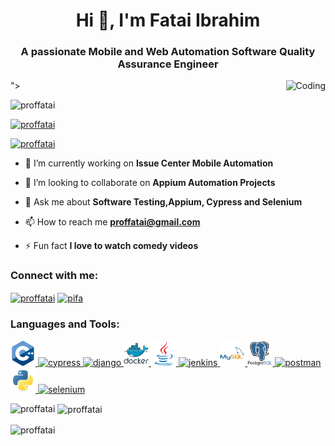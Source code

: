 
<h1 align="center">Hi 👋, I'm Fatai Ibrahim</h1>
<h3 align="center">A passionate Mobile and Web Automation Software Quality Assurance Engineer</h3>
<img align="right" alt="Coding"  style="width: 100vw height: auto display: block" src="<img width="964" alt="image" src="https://github.com/proffatai/proffatai/assets/32229780/29a4fcce-bba7-4c57-9c20-4427dcbfa50e">
">

<p align="left"> <img src="https://komarev.com/ghpvc/?username=proffatai&label=Profile%20views&color=0e75b6&style=flat" alt="proffatai" /> </p>

<p align="left"> <a href="https://github.com/ryo-ma/github-profile-trophy"><img src="https://github-profile-trophy.vercel.app/?username=proffatai" alt="proffatai" /></a> </p>

<p align="left"> <a href="https://twitter.com/proffatai" target="blank"><img src="https://img.shields.io/twitter/follow/proffatai?logo=twitter&style=for-the-badge" alt="proffatai" /></a> </p>

- 🔭 I’m currently working on **Issue Center Mobile Automation**

- 👯 I’m looking to collaborate on **Appium Automation Projects**

- 💬 Ask me about **Software Testing,Appium, Cypress and Selenium**

- 📫 How to reach me **proffatai@gmail.com**

- ⚡ Fun fact **I love to watch comedy videos**

<h3 align="left">Connect with me:</h3>
<p align="left">
<a href="https://twitter.com/proffatai" target="blank"><img align="center" src="https://raw.githubusercontent.com/rahuldkjain/github-profile-readme-generator/master/src/images/icons/Social/twitter.svg" alt="proffatai" height="30" width="40" /></a>
<a href="https://linkedin.com/in/pifa" target="blank"><img align="center" src="https://raw.githubusercontent.com/rahuldkjain/github-profile-readme-generator/master/src/images/icons/Social/linked-in-alt.svg" alt="pifa" height="30" width="40" /></a>
</p>

<h3 align="left">Languages and Tools:</h3>
<p align="left"> <a href="https://www.w3schools.com/cpp/" target="_blank" rel="noreferrer"> <img src="https://raw.githubusercontent.com/devicons/devicon/master/icons/cplusplus/cplusplus-original.svg" alt="cplusplus" width="40" height="40"/> </a> <a href="https://www.cypress.io" target="_blank" rel="noreferrer"> <img src="https://raw.githubusercontent.com/simple-icons/simple-icons/6e46ec1fc23b60c8fd0d2f2ff46db82e16dbd75f/icons/cypress.svg" alt="cypress" width="40" height="40"/> </a> <a href="https://www.djangoproject.com/" target="_blank" rel="noreferrer"> <img src="https://cdn.worldvectorlogo.com/logos/django.svg" alt="django" width="40" height="40"/> </a> <a href="https://www.docker.com/" target="_blank" rel="noreferrer"> <img src="https://raw.githubusercontent.com/devicons/devicon/master/icons/docker/docker-original-wordmark.svg" alt="docker" width="40" height="40"/> </a> <a href="https://www.java.com" target="_blank" rel="noreferrer"> <img src="https://raw.githubusercontent.com/devicons/devicon/master/icons/java/java-original.svg" alt="java" width="40" height="40"/> </a> <a href="https://www.jenkins.io" target="_blank" rel="noreferrer"> <img src="https://www.vectorlogo.zone/logos/jenkins/jenkins-icon.svg" alt="jenkins" width="40" height="40"/> </a> <a href="https://www.mysql.com/" target="_blank" rel="noreferrer"> <img src="https://raw.githubusercontent.com/devicons/devicon/master/icons/mysql/mysql-original-wordmark.svg" alt="mysql" width="40" height="40"/> </a> <a href="https://www.postgresql.org" target="_blank" rel="noreferrer"> <img src="https://raw.githubusercontent.com/devicons/devicon/master/icons/postgresql/postgresql-original-wordmark.svg" alt="postgresql" width="40" height="40"/> </a> <a href="https://postman.com" target="_blank" rel="noreferrer"> <img src="https://www.vectorlogo.zone/logos/getpostman/getpostman-icon.svg" alt="postman" width="40" height="40"/> </a> <a href="https://www.python.org" target="_blank" rel="noreferrer"> <img src="https://raw.githubusercontent.com/devicons/devicon/master/icons/python/python-original.svg" alt="python" width="40" height="40"/> </a> <a href="https://www.selenium.dev" target="_blank" rel="noreferrer"> <img src="https://raw.githubusercontent.com/detain/svg-logos/780f25886640cef088af994181646db2f6b1a3f8/svg/selenium-logo.svg" alt="selenium" width="40" height="40"/> </a> </p>

<p><img align="left" src="https://github-readme-stats.vercel.app/api/top-langs?username=proffatai&show_icons=true&locale=en&layout=compact" alt="proffatai" /></p>

<p>&nbsp;<img align="center" src="https://github-readme-stats.vercel.app/api?username=proffatai&show_icons=true&locale=en" alt="proffatai" /></p>

<p><img align="center" src="https://github-readme-streak-stats.herokuapp.com/?user=proffatai&" alt="proffatai" /></p>
